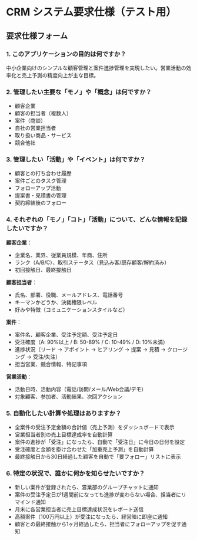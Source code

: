 # CRM システム要求仕様（テスト用）

## 要求仕様フォーム

### 1. このアプリケーションの目的は何ですか？
中小企業向けのシンプルな顧客管理と案件進捗管理を実現したい。営業活動の効率化と売上予測の精度向上が主な目標。

### 2. 管理したい主要な「モノ」や「概念」は何ですか？
- 顧客企業
- 顧客の担当者（複数人）
- 案件（商談）
- 自社の営業担当者
- 取り扱い商品・サービス
- 競合他社

### 3. 管理したい「活動」や「イベント」は何ですか？
- 顧客との打ち合わせ履歴
- 案件ごとのタスク管理
- フォローアップ活動
- 提案書・見積書の管理
- 契約締結後のフォロー

### 4. それぞれの「モノ」「コト」「活動」について、どんな情報を記録したいですか？

**顧客企業**：
- 企業名、業界、従業員規模、年商、住所
- ランク（A/B/C）、取引ステータス（見込み客/既存顧客/解約済み）
- 初回接触日、最終接触日

**顧客担当者**：
- 氏名、部署、役職、メールアドレス、電話番号
- キーマンかどうか、決裁権限レベル
- 好みや特徴（コミュニケーションスタイルなど）

**案件**：
- 案件名、顧客企業、受注予定額、受注予定日
- 受注確度（A: 90%以上 / B: 50-89% / C: 10-49% / D: 10%未満）
- 進捗状況（リード → アポイント → ヒアリング → 提案 → 見積 → クロージング → 受注/失注）
- 担当営業、競合情報、特記事項

**営業活動**：
- 活動日時、活動内容（電話/訪問/メール/Web会議/デモ）
- 対象顧客、参加者、活動結果、次回アクション

### 5. 自動化したい計算や処理はありますか？
- 全案件の受注予定金額の合計値（売上予測）をダッシュボードで表示
- 営業担当者別の売上目標達成率を自動計算
- 案件の進捗が「受注」になったら、自動で「受注日」に今日の日付を設定
- 受注確度と金額を掛け合わせた「加重売上予測」を自動計算
- 最終接触日から30日経過した顧客を自動で「要フォロー」リストに表示

### 6. 特定の状況で、誰かに何かを知らせたいですか？
- 新しい案件が登録されたら、営業部のグループチャットに通知
- 案件の受注予定日が1週間前になっても進捗が変わらない場合、担当者にリマインド通知
- 月末に各営業担当者に売上目標達成状況をレポート送信
- 高額案件（100万円以上）が受注になったら、経営陣に即座に通知
- 顧客との最終接触から1ヶ月経過したら、担当者にフォローアップを促す通知